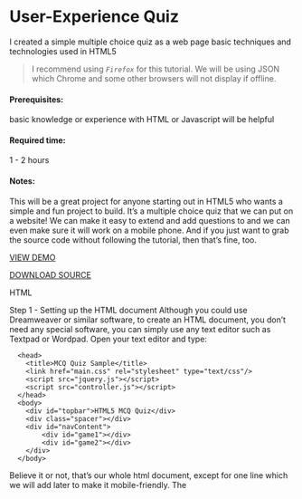# User-Experience Quiz

I created a simple multiple choice quiz as a web page basic techniques and technologies used in HTML5
> I recommend using _`Firefox`_ for this tutorial. We will be using JSON which Chrome and some other browsers will not display if offline.

#### Prerequisites: 
basic knowledge or experience with HTML or Javascript will be helpful

#### Required time: 
1 - 2 hours

#### Notes:
This will be a great project for anyone starting out in HTML5 who wants a simple and fun project to build. It’s a multiple choice quiz that we can put on a website! We can make it easy to extend and add questions to and we can even make sure it will work on a mobile phone. And if you just want to grab the source code without following the tutorial, then that’s fine, too.



[VIEW DEMO](http://studiovista.ir)

[DOWNLOAD SOURCE](http://studiovista.ir)
 

HTML

Step 1 - Setting up the HTML document
Although you could use Dreamweaver or similar software, to create an HTML document, you don’t need any special software, you can simply use any text editor such as Textpad or Wordpad. Open your text editor and type:


<!DOCTYPE HTML>
      <head>
     	<title>MCQ Quiz Sample</title>
      	<link href="main.css" rel="stylesheet" type="text/css"/>
      	<script src="jquery.js"></script>
      	<script src="controller.js"></script>
      </head>
      <body>
      	<div id="topbar">HTML5 MCQ Quiz</div>
      	<div class="spacer"></div>
      	<div id="navContent">
     	 	<div id="game1"></div>
     		<div id="game2"></div>
      	</div>
      </body>
</html>
      
 

Believe it or not, that’s our whole html document, except for one line which we will add later to make it mobile-friendly.
The <title> line controls what is shown on the browser tab as the title or description of the page. [3].

The next line tells our page to look for a document called ‘main.css’ which will hold all of our style information (background colors and so on). [4].

The first <script> line tells the page to look for a JavaScript file called ‘jquery’. This is a standard JavaScript ‘extension’ widely used by developers to make JavaScript more powerful. We will not need to write this file ourselves. [5].

The second <script> line tells the page to look for a JavaScript file called ‘controller.js’. This is the file we will use to control the quiz interactivity. [6].

The next few lines, in the <body> of the page name ‘div’s or dividers that we will use to hold the page content. The ‘topbar’ will hold our page title. The ‘spacer’ div will make space on our page. ‘navContent’ holds two containers: ‘game1’ which will hold the current question and ‘game2’, which will hold the next question. [8-15].

Notice that most divs have an id, a unique identifier. One of them has a class name instead of an id name. That means we may use it more than once.

Save the document as index.html. Test it out by opening it in a browser* (right-click and choose Open With and choose a browser). Obviously, there will not be much to see yet.



Project Management 
Step 2

So we know that we will need the following files to build our project:

- index.html, which we have already done.
- main.css, which will hold the style information
- jquery.js, which will enhance standard JavaScript
- controller.js, which will control the quiz
- activity.json, which will hold our question database

All of these files can be written in a text editor, just like index.html, so there’s no need for any special software.


Database
Step 3 – Build a question database

Create a file in your text editor named activity.json. Then open it up and type in the following:

    {"quizlist":[
      {
      "question":"Portuguese is spoken in ______",
      "option1":"Brazil",
      "option2":"Argentina",
      "option3":"Ecuador"
      },
      {
      "question":"What is the capital of Peru?",
      "option1":"Lima",
      "option2":"Bogota",
      "option3":"San Juan"
      },
      {
      "question":"Which country is long and thin?",
      "option1":"Chile",
      "option2":"Uruguay",
      "option3":"Colombia"
      }
      ]
      }
      
This is a JSON file and it holds data in groups. We can use it to hold our question database. You’ll notice that it is easily readable by either machine or human.

Each JSON element holds a question and three options. We will write the quiz in such a way that option1 is always the correct answer in our database, but the options will be randomised when shown to the user. This will make life a little simpler for us.

Later, if we wish to change or add any questions, this is the only file we will need to modify. We can add as many questions as we want – we will program the quiz to know when to stop. That means our quiz can be recycled and can even be edited by someone with very little technical expertise.

*Note that you will need to make sure that you stick very carefully to the format with JSON files. A missing or extra comma, for example, can cause problems.

Save the file and continue.


Step 4 – Gather assets

The only external asset that we need is our JQuery file. You can either get it from the source files in the link below or if you want the latest version, you could download it from jquery.com. I am using version 1.9.1. If you use a later version, be sure to shorten the name to jquery.js


CSS

Step 5 – Build a style sheet

We will use a CSS file to control the look and feel of our quiz. Later if we need to modify the look and feel, we need only modify the CSS file.

Create a document entitled main.css and open it with any text editor.

html, body {
      margin: 0;
      padding: 0;
      background-image:url(greybg.png);
      font-family: Arial, Helvetica, sans-serif;
      }
      
 

This tells us that we will use a background image called greybg.png as the background for the entire page. (It is a small image which will repeat itself; make sure to get it from the source files and place it in your project folder.) Then unless we override it, we will use Arial font, or Helvetica or sans-serif if Arial is not available. We set margin and padding to 0 so that the page will not have any extra spacing.

#navContent{
      margin:auto;
      width:800px;
      height:400px;
      position:relative;
      overflow:hidden;
      }
#game1{
      margin:auto;
      width:800px;
      height:400px;
      right:0px;
      position:absolute;
      }
#game2{
      margin:auto;
      width:800px;
      height:400px;
      right:-800px;
      position:absolute;
      }
      
 

 

navContent will be our outer container, holding game1 and game2, which will contain the current and next questions.

We want our quiz to be 800 pixels wide, 400 pixels in height and centered horizontally on the page (margin:auto). Anything that ‘sticks out’ of this area will be hidden (overflow:hidden). ‘game2’ will begin outside of this area (right:-800px) and hence will be hidden.

In CSS, we refer to an ID name by a hashtag (#) and we refer to a class name by a dot (.). Remember, we expect to reuse class names for multiple elements, but the ID name should refer to a unique element. Some standardised elements (body/html) are referred to directly without a hashtag or dot.

Let’s continue:

.questionText{
      font-size:27px;
      color:#FFF;
      }
.option{
      width:400px;
      height:30px;
      margin:15px;
      font-size:18px;
      color:#FFFFFF;
      padding:2px;
      padding-left:10px;
      border: 2px solid white;
      cursor:pointer;
      background-color:#3399FF;
      }
.option:hover{
      border:#FC0 solid 2px;
      color:#FC0;
      }
      

We define our question text font-size and color (#fff is white). If you need a reference for color codes, try colorpicker.com 

We want our answer options to have a font size of 15. We need a margin of 15 pixels just to space them out. We want a white border around them (border: 2px solid white) and a blue background (background-color:#3399FF). We should show a pointer so that the user knows they are clickable (cursor:pointer).

When the user mouses over an option, the border should turn yellow, for a nice effect (border:#FC0 solid 2px). And the text should turn yellow too (color:#FC0).

Now for a couple of miscellaneous items:

#topbar{
      height:50px;
      margin:auto;
      margin-top:50px;
      color:#FFF;
      font-size:36px;
      font-family:Arial, Helvetica, sans-serif;
      width:800px;
      border-bottom:solid white 1px;
      }
.spacer{
      height:30px;
      }
      
 

 

‘topbar’ will hold our title, which you can check looking back at the HTML file. We will use a large font and a line along the bottom (border-bottom:solid white 1px;). ‘spacer’ simply adds a little space between the title and the beginning of the quiz.
Although we are not reusing ‘spacer’, we define it as a class because we might reuse it in other projects. A good designer always produces recyclable content and CSS files are very easy to reuse.

Let’s finish off our CSS:

 .feedback1{
      width:150px;
      padding:5px;
      font-size:30px;
      color:#FFFFCC;
      background-color:#009900;
      font-family:Arial, Helvetica, sans-serif;
      text-align:center;
      }
           
.feedback2{
      width:150px;
      padding:5px;
      font-size:30px;
      color:#FFFFCC;
      background-color:#CC3300;
      font-family:Arial, Helvetica, sans-serif;
      text-align:center;
      }
      
 

We will use ‘feedback1’ and ‘feedback2’ to style two messages: CORRECT and WRONG depending on whether the user gets the question right or not. You can see that the only difference between the two styles is that one has a green background [6] and the other has a red background [16].

That will do for the CSS for now. We will add some more later to ensure the quiz works on a mobile phone.

 

Javascript


Step 6 – Creating the JavaScript code

Well, so far we’ve done a lot of work and we have little to show for it! We’d better remedy that.

Create a document called controller.js, save it and open it with a text editor or other program.

$(document).ready(function () { 
    
    });
    

This is how we begin and all of our code will fall between these two lines. It basically says that we will do the following as soon as the document is ‘ready’ in the browser.

We’ll begin by defining the various variables we will need to use:

var questionNumber=0;
var questionBank=new Array();
var stage="#game1";
var stage2=new Object;
var questionLock=false;
var numberOfQuestions;
var score=0;
      
 

We will always try to keep our variables ‘human and machine readable’. For example, we can see the variable numberOfQuestions refers to the number of questions. Following this principle makes it really easy to read your code.

An array is a series of variables. For example, if a=["tiger","lion","panther"] then a[0] is tiger, a[1] is lion and so forth.

‘stage’ and ‘stage2’ are objects that we will use to refer to the containers for the current and next questions.

Right then, we need to get the data from our JSON file into a useable format in controller.js. Here’s how:

$.getJSON('activity.json', function(data) {
    for(i=0; i<data.quizlist.length; i++){
      questionBank[i]=new Array;
      questionBank[i][0] = data.quizlist[i].question;
      questionBank[i][1] = data.quizlist[i].option1;
      questionBank[i][2] = data.quizlist[i].option2;
      questionBank[i][3] = data.quizlist[i].option3;
      }
      numberOfQuestions = questionBank.length;
      alert(questionBank);
})//getJSON
 

We use the command $.getJSON to read our JSON data and call a function to format it. The $.getJSON() command is an example of a function from JQUERY. Without our JQUERY extension, we would not be able to use this code. Code that begins with a ‘$’ references JQUERY.

We loop through all the JSON elements inside the quizlist element, i.e. all of our questions. Then we use the data to form an array of information called questionBank. We are using a two-dimensional array here:

One dimensional array: questionBank = ["cat","dog","fox"]; (questionBank[1]= "dog")

Two dimensional array: questionBank=[["cat", "dog", "fox"], ["lion", "tiger", "zebra"],[ "kangaroo", "koala", "wallaby"]]; (questionBank[1][2]= "zebra")

Once the array is full, we can use its length to determine the number of questions [9]. The next line, alert(questionBank); is only for testing; it will display the contents in an alert (pop up) window so that we can ensure everything is working so far.

Now would be a good time to test the app. Right-click on index.html and open it in Firefox, or Internet Explorer. You should see a pop up window displaying the contents of the database, as shown below. If not, review the code so far to check for mistakes.




Step 7 – Displaying the questions

Find the line that says alert(questionBank);

Delete it and in its place add:

displayQuestion();

This will call the function to display a question. We will write this function now. It can be placed immediately after the previous code that ends with the line: })//getJSON

function displayQuestion(){
      var rnd=Math.random()*3; 
      rnd=Math.ceil(rnd);
      var q1;
      var q2;
      var q3;
     
	  if(rnd==1){q1=questionBank[questionNumber][1]; q2=questionBank[questionNumber][2]; q3=questionBank[questionNumber][3];}1
      if(rnd==2){q2=questionBank[questionNumber][1]; q3=questionBank[questionNumber][2]; q1=questionBank[questionNumber][3];}
      if(rnd==3){q3=questionBank[questionNumber][1];q1=questionBank[questionNumber][2];q2=questionBank[questionNumber][3];}
    
    $(stage).append('<div class = "questionText">' + questionBank[questionNumber][0] + '</div><div id= "1" class="option">'+q1+'</div> <div id="2" class="option">'+q2+'</div> <div id="3" class="option">'+q3+'</div>');
    
    $('.option').click(function(){
      if(questionLock==false){questionLock=true; 
      //correct answer
      if(this.id==rnd){
      $(stage).append('<div class="feedback1">CORRECT</div>');
      score++;
      }
      //wrong answer 
      if(this.id!=rnd){
      $(stage).append('<div class="feedback2">WRONG</div>');
      }
      //setTimeout(function(){changeQuestion()},1000);
      }})
      }//display question
      
 

First of all we declare a variable rnd and use it to generate a random number between 0 and 2 [2]. We then round up this number using Math.ceil() so that we are left with an integer between 1 and 3. We will use this random number to choose the pattern in which the options are displayed. If rnd is equal to one, then q1 refers to the first option, which is also the answer. If rnd is equal to two, then q2 is the answer and q1 and q3 are the distractor options, and so on.

The next line is very important to understand. We are going to add content to the ‘stage’, which references #game1. We add HTML content to the page dynamically through our code, first adding the question text and then adding the options and formatting information [12]. Note that each option is assigned an ID of 1,2 or 3. We will use this ID to check the answer.

We then add a ‘listener’ to the class ‘.option’ [14-26]. That means it will attach to all three options on the screen. This listener will detect a ‘click’ – but it will also detect a touch on a mobile device.

We need a mechanism to ‘lock’ the question so that, once answered, it cannot be answered again [15/26]. Hence we have the variable questionLock. If it is false, we set it to true and check the answer. If it is already set to true, the next part is ignored.

To check the answer, we use the line: 

if(this.id==rnd){}

In this case ‘this’ is the element which was clicked and this.id is the id number we gave the element. The way we set up the options, if the id number coincides with our variable rnd, it is the correct answer. If not, it is the wrong answer:

if(this.id!=rnd){}

In JavaScript (and most other coding languages), != means ‘does not equal’.

If the answer is correct, we add another piece of HTML, a <div> of the class feedback1 (green background) containing the text CORRECT [18]. We then increment the score (score++;) [19].

If the answer is wrong, we add a <div> of class feedback2 (red background) and the text WRONG [23].

We then have a line of code beginning with setTimeout(). We will ignore this for just a moment. The two slashes (//) at the beginning of a line are used for comments, but we can also use them to temporarily disable code.

Now would be a great time to test what we have so far. Open index.html in your browser and you should see this:



Keep in mind that the answers are randomised, so you may see the options in a different order. Now try clicking on the correct answer:



And then, refresh the page and try clicking on the wrong answer. Is everything working? If not, go back and check the code. If so, let’s carry on.


Step 8 – Transitioning the questions

Next, we need to have a way of moving on to the next question. How we are going to this is to wait one second after the answer has been selected, then move this question offscreen to the left while bringing in the new question onscreen from the right.

First reenable this line of code by removing the double slashes:

setTimeout(function(){changeQuestion()},1000);

This line tells us to wait for 1000 milliseconds (one second) and then perform the function changeQuestion(). We haven’t written the function changeQuestion yet, so we’d better do it:

 

function changeQuestion(){

	questionNumber++;

	if(stage=="#game1"){stage2="#game1";stage="#game2";}
	else{stage2="#game2"; stage="#game1";}

	if(questionNumber < numberOfQuestions){displayQuestion();}
	//else{displayFinalSlide();}

	$(stage2).animate({"right": "+=800px"} , "slow" , function() { $(stage2).css('right' , '-1800px'); $(stage2).empty(); });
	$(stage).animate({"right": "+=800px"},"slow", function() {questionLock=false;});
}//change question

    
There we go. The first thing is to increase the variable that tracks the question number [3].

On the next two lines, we perform a switcheroo. If our stage variable points to #game1, we switch it to #game2 and vice versa. Likewise with a second variable stage2 [5-6].

We are always going to use stage to bring the new question in and use stage2 to remove the old question.

The next line checks whether (questionNumber < numberOfQuestions). If so, we can load up the next question, recycling the function we used before (displayQuestion). If not, we will display our final slide. The last part is temporarily disabled so we can test this function.

We then use a piece of code from JQUERY, animate, to transition the page elements, giving the direction, speed and running a function when the transition is complete [11-12].

When the transitions are complete, we move stage2 back offscreen to the right by amending its CSS property $(stage2).css('right' , '-800px'); We then empty its contents ($(stage2).empty();) and it will sit there waiting for the next question [11-12].

When stage1 has completed its transition, we remove the question lock (questionLock=false) so that the next question can be answered.

This mechanism we have built can be used to cycle through all the questions. Test it out now.


Step 9 – Ending it

We should display a score page when the quiz has ended. In the previous code, make sure this line is fully enabled by removing the double slashes:

else{displayFinalSlide();}

Then we need to flesh out the last part of our Javascript code thus:

 

function displayFinalSlide(){

	$(stage).append(" <div class='questionText' >You have finished the quiz!<br><br>Total questions: "+numberOfQuestions+"<br>Correct answers: "+score+"</div>");

}//display final slide
   
    
Well, that’s short and sweet. For the final page, we will append a piece of code that offers a message and tells us our score, using the variable we have been tracking[3].

We have recycled the class ‘questionText’ for the styling, which is technically a no-no because it could confuse people reading the code. But just this once it should be fine; let’s save ourselves some work. Note that we use the simple technique of adding line breaks (<br>) to space the message out nicely.

Now try running the quiz again and after three questions, you should get a page like this:



 

Mobile

Step 10 – Making it work in mobile

Well, our quiz is now working. Hooray!

But wait, there more, as they like to say on the TV ads. With a few more lines of code, we can make sure that the quiz can work on a small screen, such as a phone.

You can do a basic test with your browser by dragging the edge with your mouse until it is narrow, like a phone screen. You will see something like the image here:



See? It sticks out because some parts of the page have a width of 800 pixels. But to work on a phone, we want it to work down to a width of about 320 pixels – the width of a typical iPhone screen.

Our solution is something called ‘media queries’. We can set different CSS rules depending on the width of the screen.
At the end of our CSS file, let’s add:


@media screen and (max-width:800px) {
	#topbar{margin-left:1%;margin-right:1%;width:96%;}
	#navContent{margin:1%;width:98%;}	
	#game1{margin:1%;width:98%;}
	#game2{margin:1%;width:98%;}
}

@media screen and (max-width:460px) {
	.option{width:80%;margin-top:5%;}
} 
    
To make a long story short, wherever we have a width of 800 pixels, when the width is less than 800px, we change the rules to percentages, so that it will fill 98% of the container with a 1% margin on each side [1-6].

Then, because our options are 400 pixels wide, we need to switch to percentage-based widths when the screen is small. We’ll do it when the screen is smaller than 460 pixels wide [9-11], to take into account the widths added by the margins.

Hence, 800 and 460 are our ‘breakpoints’, since the layout will be redefined (slightly) at these widths.

To avoid issues with Android phones, we need to go back to the index.html file and add this line in the <head> section:


<meta name=viewport content="width=device-width, initial-scale=1.0, maximum-scale=1.0, user-scalable=no">   


This ensures Android will use the phone width as the width for CSS. It also prevents users from zooming in and out of the page, which is not good when a page has interactivity, such as questions.
Test it again, this is with a width of 320px:



And we’re done! Phew! It was a long journey, but along the way we learned HTML5, CSS, JavaScript and JSON techniques. 

And you have working, recyclable code for a multiple choice test.

Troubleshooting and more resources:

1 When testing offline, Chrome will not read JSON files. Use Firefox for testing offline

2 Some webhosting services still do not recognise JSON. If your quiz works offline, but not on your server, this may be the case. Contact your hosting company. Click HERE for a version that does not use JSON.

3 Some people have requested a version where the questions are randomised. Click HERE for this.

I hope you enjoyed learning from this tutorial.


If you like this tutorial or anything else on Flash By Night, please show your appreciation by mentioning it on Facebook, Twitter, Pinterest, StumbleUpon or any other favorite social media. Like the FlashByNight Facebook page to get updates via Facebook.

